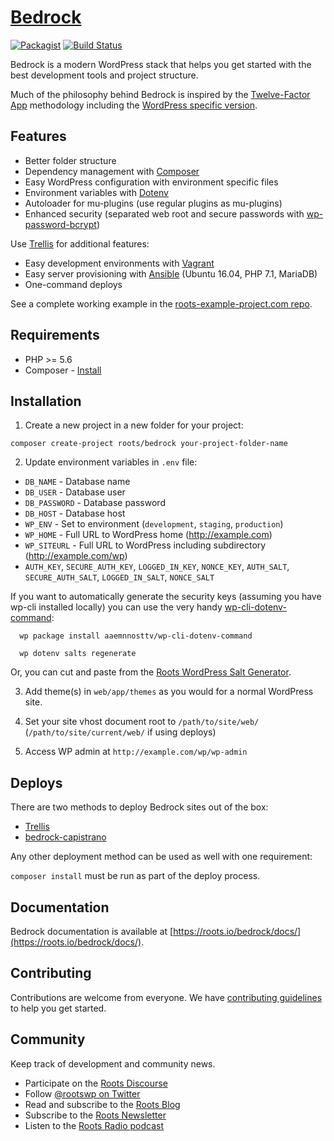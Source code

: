 # [Bedrock](https://roots.io/bedrock/)
[![Packagist](https://img.shields.io/packagist/v/roots/bedrock.svg?style=flat-square)](https://packagist.org/packages/roots/bedrock)
[![Build Status](https://img.shields.io/travis/roots/bedrock.svg?style=flat-square)](https://travis-ci.org/roots/bedrock)

Bedrock is a modern WordPress stack that helps you get started with the best development tools and project structure.

Much of the philosophy behind Bedrock is inspired by the [Twelve-Factor App](http://12factor.net/) methodology including the [WordPress specific version](https://roots.io/twelve-factor-wordpress/).

## Features

* Better folder structure
* Dependency management with [Composer](http://getcomposer.org)
* Easy WordPress configuration with environment specific files
* Environment variables with [Dotenv](https://github.com/vlucas/phpdotenv)
* Autoloader for mu-plugins (use regular plugins as mu-plugins)
* Enhanced security (separated web root and secure passwords with [wp-password-bcrypt](https://github.com/roots/wp-password-bcrypt))

Use [Trellis](https://github.com/roots/trellis) for additional features:

* Easy development environments with [Vagrant](http://www.vagrantup.com/)
* Easy server provisioning with [Ansible](http://www.ansible.com/) (Ubuntu 16.04, PHP 7.1, MariaDB)
* One-command deploys

See a complete working example in the [roots-example-project.com repo](https://github.com/roots/roots-example-project.com).

## Requirements

* PHP >= 5.6
* Composer - [Install](https://getcomposer.org/doc/00-intro.md#installation-linux-unix-osx)

## Installation

1. Create a new project in a new folder for your project:

  `composer create-project roots/bedrock your-project-folder-name`

2. Update environment variables in `.env`  file:
  * `DB_NAME` - Database name
  * `DB_USER` - Database user
  * `DB_PASSWORD` - Database password
  * `DB_HOST` - Database host
  * `WP_ENV` - Set to environment (`development`, `staging`, `production`)
  * `WP_HOME` - Full URL to WordPress home (http://example.com)
  * `WP_SITEURL` - Full URL to WordPress including subdirectory (http://example.com/wp)
  * `AUTH_KEY`, `SECURE_AUTH_KEY`, `LOGGED_IN_KEY`, `NONCE_KEY`, `AUTH_SALT`, `SECURE_AUTH_SALT`, `LOGGED_IN_SALT`, `NONCE_SALT`

  If you want to automatically generate the security keys (assuming you have wp-cli installed locally) you can use the very handy [wp-cli-dotenv-command][wp-cli-dotenv]:

      wp package install aaemnnosttv/wp-cli-dotenv-command

      wp dotenv salts regenerate

  Or, you can cut and paste from the [Roots WordPress Salt Generator][roots-wp-salt].

3. Add theme(s) in `web/app/themes` as you would for a normal WordPress site.

4. Set your site vhost document root to `/path/to/site/web/` (`/path/to/site/current/web/` if using deploys)

5. Access WP admin at `http://example.com/wp/wp-admin`

## Deploys

There are two methods to deploy Bedrock sites out of the box:

* [Trellis](https://github.com/roots/trellis)
* [bedrock-capistrano](https://github.com/roots/bedrock-capistrano)

Any other deployment method can be used as well with one requirement:

`composer install` must be run as part of the deploy process.

## Documentation

Bedrock documentation is available at [https://roots.io/bedrock/docs/](https://roots.io/bedrock/docs/).

## Contributing

Contributions are welcome from everyone. We have [contributing guidelines](https://github.com/roots/guidelines/blob/master/CONTRIBUTING.md) to help you get started.

## Community

Keep track of development and community news.

* Participate on the [Roots Discourse](https://discourse.roots.io/)
* Follow [@rootswp on Twitter](https://twitter.com/rootswp)
* Read and subscribe to the [Roots Blog](https://roots.io/blog/)
* Subscribe to the [Roots Newsletter](https://roots.io/subscribe/)
* Listen to the [Roots Radio podcast](https://roots.io/podcast/)

[roots-wp-salt]:https://roots.io/salts.html
[wp-cli-dotenv]:https://github.com/aaemnnosttv/wp-cli-dotenv-command


